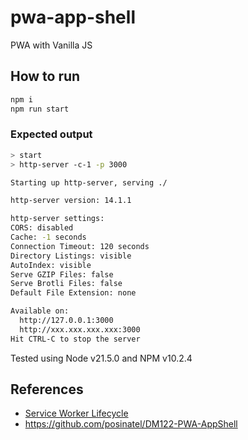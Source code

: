 # pwa-app-shell

PWA with Vanilla JS

## How to run

```sh
npm i
npm run start
```

### Expected output

```sh
> start
> http-server -c-1 -p 3000

Starting up http-server, serving ./

http-server version: 14.1.1

http-server settings:
CORS: disabled
Cache: -1 seconds
Connection Timeout: 120 seconds
Directory Listings: visible
AutoIndex: visible
Serve GZIP Files: false
Serve Brotli Files: false
Default File Extension: none

Available on:
  http://127.0.0.1:3000
  http://xxx.xxx.xxx.xxx:3000
Hit CTRL-C to stop the server
```

Tested using Node v21.5.0 and NPM v10.2.4

## References

- [Service Worker Lifecycle](https://web.dev/service-worker-lifecycle/)
- https://github.com/posinatel/DM122-PWA-AppShell
